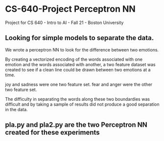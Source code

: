 # CS-640-Project Perceptron NN
Project for CS 640 -  Intro to AI - Fall 21 - Boston University

## Looking for simple models to separate the data.
We wrote a perceptron NN to look for the difference between two emotions. 

By creating a vectorized encoding of the words associated with one emotion and the words associated with another,
a two feature dataset was created to see if a clean line could be drawn between two emotions at a time.

joy and sadness were one two feature set.
fear and anger were the other two feature set.

The difficulty in separating the words along these two boundardies was difficult and by taking a sample of results did not produce a good separation in the data.

##  pla.py and pla2.py are the two Perceptron NN created for these experiments